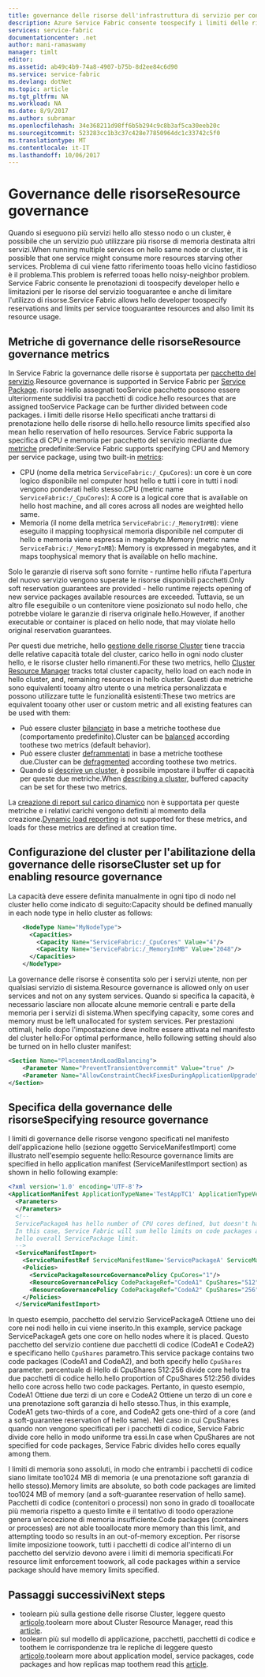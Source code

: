 ```yaml
---
title: governance delle risorse dell'infrastruttura di servizio per contenitori e i servizi aaaAzure | Documenti Microsoft
description: Azure Service Fabric consente toospecify i limiti delle risorse per i servizi in esecuzione all'interno o esterno contenitori.
services: service-fabric
documentationcenter: .net
author: mani-ramaswamy
manager: timlt
editor: 
ms.assetid: ab49c4b9-74a8-4907-b75b-8d2ee84c6d90
ms.service: service-fabric
ms.devlang: dotNet
ms.topic: article
ms.tgt_pltfrm: NA
ms.workload: NA
ms.date: 8/9/2017
ms.author: subramar
ms.openlocfilehash: 34e368211d98ff6b5b294c9c8b3af5ca30eeb20c
ms.sourcegitcommit: 523283cc1b3c37c428e77850964dc1c33742c5f0
ms.translationtype: MT
ms.contentlocale: it-IT
ms.lasthandoff: 10/06/2017
---
```

# <a name="resource-governance"></a><span data-ttu-id="361f8-103">Governance delle risorse</span><span class="sxs-lookup"><span data-stu-id="361f8-103">Resource governance</span></span> 

<span data-ttu-id="361f8-104">Quando si eseguono più servizi hello allo stesso nodo o un cluster, è possibile che un servizio può utilizzare più risorse di memoria destinata altri servizi.</span><span class="sxs-lookup"><span data-stu-id="361f8-104">When running multiple services on hello same node or cluster, it is possible that one service might consume more resources starving other services.</span></span> <span data-ttu-id="361f8-105">Problema di cui viene fatto riferimento tooas hello vicino fastidioso è il problema.</span><span class="sxs-lookup"><span data-stu-id="361f8-105">This problem is referred tooas hello noisy-neighbor problem.</span></span> <span data-ttu-id="361f8-106">Service Fabric consente le prenotazioni di toospecify developer hello e limitazioni per le risorse del servizio tooguarantee e anche di limitare l'utilizzo di risorse.</span><span class="sxs-lookup"><span data-stu-id="361f8-106">Service Fabric allows hello developer toospecify reservations and limits per service tooguarantee resources and also limit its resource usage.</span></span> 

## <a name="resource-governance-metrics"></a><span data-ttu-id="361f8-107">Metriche di governance delle risorse</span><span class="sxs-lookup"><span data-stu-id="361f8-107">Resource governance metrics</span></span> 

<span data-ttu-id="361f8-108">In Service Fabric la governance delle risorse è supportata per [pacchetto del servizio](service-fabric-application-model.md).</span><span class="sxs-lookup"><span data-stu-id="361f8-108">Resource governance is supported in Service Fabric per [Service Package](service-fabric-application-model.md).</span></span> <span data-ttu-id="361f8-109">risorse Hello assegnati tooService pacchetto possono essere ulteriormente suddivisi tra pacchetti di codice.</span><span class="sxs-lookup"><span data-stu-id="361f8-109">hello resources that are assigned tooService Package can be further divided between code packages.</span></span> <span data-ttu-id="361f8-110">i limiti delle risorse Hello specificati anche trattarsi di prenotazione hello delle risorse di hello.</span><span class="sxs-lookup"><span data-stu-id="361f8-110">hello resource limits specified also mean hello reservation of hello resources.</span></span> <span data-ttu-id="361f8-111">Service Fabric supporta la specifica di CPU e memoria per pacchetto del servizio mediante due [metriche](service-fabric-cluster-resource-manager-metrics.md) predefinite:</span><span class="sxs-lookup"><span data-stu-id="361f8-111">Service Fabric supports specifying CPU and Memory per service package, using two built-in [metrics](service-fabric-cluster-resource-manager-metrics.md):</span></span>

* <span data-ttu-id="361f8-112">CPU (nome della metrica `ServiceFabric:/_CpuCores`): un core è un core logico disponibile nel computer host hello e tutti i core in tutti i nodi vengono ponderati hello stesso.</span><span class="sxs-lookup"><span data-stu-id="361f8-112">CPU (metric name `ServiceFabric:/_CpuCores`): A core is a logical core that is available on hello host machine, and all cores across all nodes are weighted hello same.</span></span>
* <span data-ttu-id="361f8-113">Memoria (il nome della metrica `ServiceFabric:/_MemoryInMB`): viene eseguito il mapping toophysical memoria disponibile nel computer di hello e memoria viene espressa in megabyte.</span><span class="sxs-lookup"><span data-stu-id="361f8-113">Memory (metric name `ServiceFabric:/_MemoryInMB`): Memory is expressed in megabytes, and it maps toophysical memory that is available on hello machine.</span></span>

<span data-ttu-id="361f8-114">Solo le garanzie di riserva soft sono fornite - runtime hello rifiuta l'apertura del nuovo servizio vengono superate le risorse disponibili pacchetti.</span><span class="sxs-lookup"><span data-stu-id="361f8-114">Only soft reservation guarantees are provided - hello runtime rejects opening of new service packages available resources are exceeded.</span></span> <span data-ttu-id="361f8-115">Tuttavia, se un altro file eseguibile o un contenitore viene posizionato sul nodo hello, che potrebbe violare le garanzie di riserva originale hello.</span><span class="sxs-lookup"><span data-stu-id="361f8-115">However, if another executable or container is placed on hello node, that may violate hello original reservation guarantees.</span></span>

<span data-ttu-id="361f8-116">Per questi due metriche, hello [gestione delle risorse Cluster](service-fabric-cluster-resource-manager-cluster-description.md) tiene traccia delle relative capacità totale del cluster, carico hello in ogni nodo cluster hello, e le risorse cluster hello rimanenti.</span><span class="sxs-lookup"><span data-stu-id="361f8-116">For these two metrics, hello [Cluster Resource Manager](service-fabric-cluster-resource-manager-cluster-description.md) tracks total cluster capacity, hello load on each node in hello cluster, and, remaining resources in hello cluster.</span></span> <span data-ttu-id="361f8-117">Questi due metriche sono equivalenti tooany altro utente o una metrica personalizzata e possono utilizzare tutte le funzionalità esistenti:</span><span class="sxs-lookup"><span data-stu-id="361f8-117">These two metrics are equivalent tooany other user or custom metric and all existing features can be used with them:</span></span>
* <span data-ttu-id="361f8-118">Può essere cluster [bilanciato](service-fabric-cluster-resource-manager-balancing.md) in base a metriche toothese due (comportamento predefinito).</span><span class="sxs-lookup"><span data-stu-id="361f8-118">Cluster can be [balanced](service-fabric-cluster-resource-manager-balancing.md) according toothese two metrics (default behavior).</span></span>
* <span data-ttu-id="361f8-119">Può essere cluster [deframmentati](service-fabric-cluster-resource-manager-defragmentation-metrics.md) in base a metriche toothese due.</span><span class="sxs-lookup"><span data-stu-id="361f8-119">Cluster can be [defragmented](service-fabric-cluster-resource-manager-defragmentation-metrics.md) according toothese two metrics.</span></span>
* <span data-ttu-id="361f8-120">Quando si [descrive un cluster](service-fabric-cluster-resource-manager-cluster-description.md), è possibile impostare il buffer di capacità per queste due metriche.</span><span class="sxs-lookup"><span data-stu-id="361f8-120">When [describing a cluster](service-fabric-cluster-resource-manager-cluster-description.md), buffered capacity can be set for these two metrics.</span></span>

<span data-ttu-id="361f8-121">La [creazione di report sul carico dinamico](service-fabric-cluster-resource-manager-metrics.md) non è supportata per queste metriche e i relativi carichi vengono definiti al momento della creazione.</span><span class="sxs-lookup"><span data-stu-id="361f8-121">[Dynamic load reporting](service-fabric-cluster-resource-manager-metrics.md) is not supported for these metrics, and loads for these metrics are defined at creation time.</span></span>

## <a name="cluster-set-up-for-enabling-resource-governance"></a><span data-ttu-id="361f8-122">Configurazione del cluster per l'abilitazione della governance delle risorse</span><span class="sxs-lookup"><span data-stu-id="361f8-122">Cluster set up for enabling resource governance</span></span>

<span data-ttu-id="361f8-123">La capacità deve essere definita manualmente in ogni tipo di nodo nel cluster hello come indicato di seguito:</span><span class="sxs-lookup"><span data-stu-id="361f8-123">Capacity should be defined manually in each node type in hello cluster as follows:</span></span>

```xml
    <NodeType Name="MyNodeType">
      <Capacities>
        <Capacity Name="ServiceFabric:/_CpuCores" Value="4"/>
        <Capacity Name="ServiceFabric:/_MemoryInMB" Value="2048"/>
      </Capacities>
    </NodeType>
```
 
<span data-ttu-id="361f8-124">La governance delle risorse è consentita solo per i servizi utente, non per qualsiasi servizio di sistema.</span><span class="sxs-lookup"><span data-stu-id="361f8-124">Resource governance is allowed only on user services and not on any system services.</span></span> <span data-ttu-id="361f8-125">Quando si specifica la capacità, è necessario lasciare non allocate alcune memorie centrali e parte della memoria per i servizi di sistema.</span><span class="sxs-lookup"><span data-stu-id="361f8-125">When specifying capacity, some cores and memory must be left unallocated for system services.</span></span> <span data-ttu-id="361f8-126">Per prestazioni ottimali, hello dopo l'impostazione deve inoltre essere attivata nel manifesto del cluster hello:</span><span class="sxs-lookup"><span data-stu-id="361f8-126">For optimal performance, hello following setting should also be turned on in hello cluster manifest:</span></span> 

```xml
<Section Name="PlacementAndLoadBalancing">
    <Parameter Name="PreventTransientOvercommit" Value="true" /> 
    <Parameter Name="AllowConstraintCheckFixesDuringApplicationUpgrade" Value="true" />
</Section>
```


## <a name="specifying-resource-governance"></a><span data-ttu-id="361f8-127">Specifica della governance delle risorse</span><span class="sxs-lookup"><span data-stu-id="361f8-127">Specifying resource governance</span></span> 

<span data-ttu-id="361f8-128">I limiti di governance delle risorse vengono specificati nel manifesto dell'applicazione hello (sezione oggetto ServiceManifestImport) come illustrato nell'esempio seguente hello:</span><span class="sxs-lookup"><span data-stu-id="361f8-128">Resource governance limits are specified in hello application manifest (ServiceManifestImport section) as shown in hello following example:</span></span>

```xml
<?xml version='1.0' encoding='UTF-8'?>
<ApplicationManifest ApplicationTypeName='TestAppTC1' ApplicationTypeVersion='vTC1' xsi:schemaLocation='http://schemas.microsoft.com/2011/01/fabric ServiceFabricServiceModel.xsd' xmlns='http://schemas.microsoft.com/2011/01/fabric' xmlns:xsi='http://www.w3.org/2001/XMLSchema-instance'>
  <Parameters>
  </Parameters>
  <!--
  ServicePackageA has hello number of CPU cores defined, but doesn't have hello MemoryInMB defined.
  In this case, Service Fabric will sum hello limits on code packages and uses hello sum as 
  hello overall ServicePackage limit.
  -->
  <ServiceManifestImport>
    <ServiceManifestRef ServiceManifestName='ServicePackageA' ServiceManifestVersion='v1'/>
    <Policies>
      <ServicePackageResourceGovernancePolicy CpuCores="1"/>
      <ResourceGovernancePolicy CodePackageRef="CodeA1" CpuShares="512" MemoryInMB="1000" />
      <ResourceGovernancePolicy CodePackageRef="CodeA2" CpuShares="256" MemoryInMB="1000" />
    </Policies>
  </ServiceManifestImport>
```
  
<span data-ttu-id="361f8-129">In questo esempio, pacchetto del servizio ServicePackageA Ottiene uno dei core nei nodi hello in cui viene inserito.</span><span class="sxs-lookup"><span data-stu-id="361f8-129">In this example, service package ServicePackageA gets one core on hello nodes where it is placed.</span></span> <span data-ttu-id="361f8-130">Questo pacchetto del servizio contiene due pacchetti di codice (CodeA1 e CodeA2) e specificano hello `CpuShares` parametro.</span><span class="sxs-lookup"><span data-stu-id="361f8-130">This service package contains two code packages (CodeA1 and CodeA2), and both specify hello `CpuShares` parameter.</span></span> <span data-ttu-id="361f8-131">percentuale di Hello di CpuShares 512:256 divide core hello tra due pacchetti di codice hello.</span><span class="sxs-lookup"><span data-stu-id="361f8-131">hello proportion of CpuShares 512:256  divides hello core across hello two code packages.</span></span> <span data-ttu-id="361f8-132">Pertanto, in questo esempio, CodeA1 Ottiene due terzi di un core e CodeA2 Ottiene un terzo di un core e una prenotazione soft garanzia di hello stesso.</span><span class="sxs-lookup"><span data-stu-id="361f8-132">Thus, in this example, CodeA1 gets two-thirds of a core, and  CodeA2 gets one-third of a core (and a soft-guarantee reservation of hello same).</span></span> <span data-ttu-id="361f8-133">Nel caso in cui CpuShares quando non vengono specificati per i pacchetti di codice, Service Fabric divide core hello in modo uniforme tra essi.</span><span class="sxs-lookup"><span data-stu-id="361f8-133">In case when CpuShares are not specified for code packages, Service Fabric divides hello cores equally among them.</span></span>

<span data-ttu-id="361f8-134">I limiti di memoria sono assoluti, in modo che entrambi i pacchetti di codice siano limitate too1024 MB di memoria (e una prenotazione soft garanzia di hello stesso).</span><span class="sxs-lookup"><span data-stu-id="361f8-134">Memory limits are absolute, so both code packages are limited too1024 MB of memory (and a soft-guarantee reservation of hello same).</span></span> <span data-ttu-id="361f8-135">Pacchetti di codice (contenitori o processi) non sono in grado di tooallocate più memoria rispetto a questo limite e il tentativo di toodo operazione genera un'eccezione di memoria insufficiente.</span><span class="sxs-lookup"><span data-stu-id="361f8-135">Code packages (containers or processes) are not able tooallocate more memory than this limit, and attempting toodo so results in an out-of-memory exception.</span></span> <span data-ttu-id="361f8-136">Per risorse limite imposizione toowork, tutti i pacchetti di codice all'interno di un pacchetto del servizio devono avere i limiti di memoria specificati.</span><span class="sxs-lookup"><span data-stu-id="361f8-136">For resource limit enforcement toowork, all code packages within a service package should have memory limits specified.</span></span>


## <a name="next-steps"></a><span data-ttu-id="361f8-137">Passaggi successivi</span><span class="sxs-lookup"><span data-stu-id="361f8-137">Next steps</span></span>
* <span data-ttu-id="361f8-138">toolearn più sulla gestione delle risorse Cluster, leggere questo [articolo](service-fabric-cluster-resource-manager-introduction.md).</span><span class="sxs-lookup"><span data-stu-id="361f8-138">toolearn more about Cluster Resource Manager, read this [article](service-fabric-cluster-resource-manager-introduction.md).</span></span>
* <span data-ttu-id="361f8-139">toolearn più sul modello di applicazione, pacchetti, pacchetti di codice e toothem le corrispondenze tra le repliche di leggere questo [articolo](service-fabric-application-model.md).</span><span class="sxs-lookup"><span data-stu-id="361f8-139">toolearn more about application model, service packages, code packages and how replicas map toothem read this [article](service-fabric-application-model.md).</span></span>
